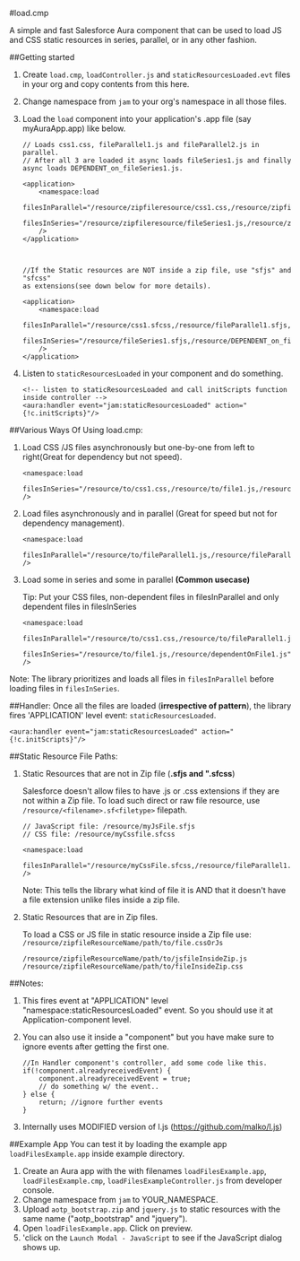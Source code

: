 #load.cmp
 	
A simple and fast Salesforce Aura component that can be used to load  JS and CSS static resources in series, parallel, or in any other fashion.

##Getting started
1. Create `load.cmp`, `loadController.js` and `staticResourcesLoaded.evt` files in your org and copy contents from this here.
2. Change namespace from `jam` to your org's namespace in all those files.
3. Load the `load` component into your application's .app file (say myAuraApp.app) like below. 

	```
	// Loads css1.css, fileParallel1.js and fileParallel2.js in parallel. 
	// After all 3 are loaded it async loads fileSeries1.js and finally async loads DEPENDENT_on_fileSeries1.js.
	
	<application>
		<namespace:load 
			filesInParallel="/resource/zipfileresource/css1.css,/resource/zipfileresource/fileParallel1.js,/resource/zipfileresource/fileParallel2.js"		
			filesInSeries="/resource/zipfileresource/fileSeries1.js,/resource/zipfileresource/DEPENDENT_on_fileSeries1.js"
		/>
	</application>
	
	
	
	//If the Static resources are NOT inside a zip file, use "sfjs" and "sfcss" 
	as extensions(see down below for more details). 
	
	<application>
		<namespace:load 
			filesInParallel="/resource/css1.sfcss,/resource/fileParallel1.sfjs,/resource/fileParallel2.sfjs"		
			filesInSeries="/resource/fileSeries1.sfjs,/resource/DEPENDENT_on_fileSeries1.sfjs"
		/>
	</application>
	
	```
4. Listen to `staticResourcesLoaded` in your component and do something. 

	```
	<!-- listen to staticResourcesLoaded and call initScripts function inside controller -->
	<aura:handler event="jam:staticResourcesLoaded" action="{!c.initScripts}"/>
	```
 	

 
##Various Ways Of Using load.cmp:

1. Load CSS /JS files asynchronously but one-by-one from left to right(Great for dependency but not speed).

	```
	<namespace:load 
		filesInSeries="/resource/to/css1.css,/resource/to/file1.js,/resource/dependentOnFile1.js"
	/>
	```
2. Load files asynchronously and in parallel (Great for speed but not for dependency management).

	```
	<namespace:load 
		filesInParallel="/resource/to/fileParallel1.js,/resource/fileParallel2.js"
	/>
	``` 	
3. Load some in series and some in parallel **(Common usecase)**
	
	Tip: Put your CSS files, non-dependent files in filesInParallel and only dependent files in filesInSeries


	```
	<namespace:load 
		filesInParallel="/resource/to/css1.css,/resource/to/fileParallel1.js,/resource/fileParallel2.js"		
		filesInSeries="/resource/to/file1.js,/resource/dependentOnFile1.js"
	/>
	``` 
Note: The library prioritizes and loads all files in `filesInParallel` before loading files in `filesInSeries`.

##Handler:
Once all the files are loaded (**irrespective of pattern**), the library fires 'APPLICATION' level event: `staticResourcesLoaded`.

```	 
<aura:handler event="jam:staticResourcesLoaded" action="{!c.initScripts}"/>
```

##Static Resource File Paths: 
1. Static Resources that are not in Zip file (**.sfjs and ".sfcss**)

	Salesforce doesn't allow files to have .js or .css extensions if they are not within a Zip file. 
	To load such direct or raw file resource, use `/resource/<filename>.sf<filetype>` filepath.
		
	```
	// JavaScript file: /resource/myJsFile.sfjs
    // CSS file: /resource/myCssfile.sfcss
       
    <namespace:load 
			filesInParallel="/resource/myCssFile.sfcss,/resource/fileParallel1.sfjs,/resource/fileParallel2.sfjs"
    />
	```
	
	Note: This tells the library what kind of file it is AND that it doesn't have a file extension unlike files inside a zip file. 

	
2. Static Resources that are in Zip files.

	To load a CSS or JS file in static resource inside a Zip file use: `/resource/zipfileResourceName/path/to/file.cssOrJs`
	
  	```
  	/resource/zipfileResourceName/path/to/jsfileInsideZip.js
  	/resource/zipfileResourceName/path/to/fileInsideZip.css
	```

##Notes: 

1. This fires event at "APPLICATION" level "namespace:staticResourcesLoaded" event. So you should use it at Application-component level.
	
2. You can also use it inside a "component" but you have make sure to 
	ignore events after getting the first one.	
	
	```
 	//In Handler component's controller, add some code like this.
	if(!component.alreadyreceivedEvent) {
		component.alreadyreceivedEvent = true;
    	// do something w/ the event..
	} else {
  		return; //ignore further events	
	}
	```
	
3. Internally uses MODIFIED version of l.js (https://github.com/malko/l.js)

##Example App
You can test it by loading the example app `loadFilesExample.app` inside example directory. 

1. Create an Aura app with the with filenames `loadFilesExample.app`, `loadFilesExample.cmp`, `loadFilesExampleController.js` from developer console.
2. Change namespace from `jam` to YOUR_NAMESPACE.
3. Upload `aotp_bootstrap.zip` and `jquery.js` to static resources with the same name ("aotp_bootstrap" and "jquery"). 
4. Open  `loadFilesExample.app`. Click on preview.
5. 'click on the `Launch Modal - JavaScript` to see if the JavaScript dialog shows up.


	


